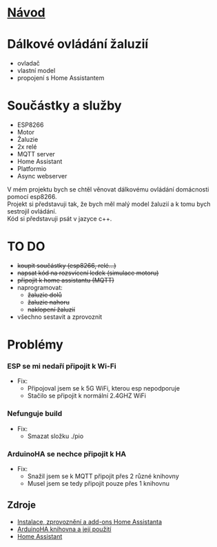 # [Návod](https://github.com/PavelKosnar/Zaverecny-projekt/blob/main/INSTRUCTIONS.md)
# Dálkové ovládání žaluzií
- ovladač
- vlastní model
- propojení s Home Assistantem

# Součástky a služby
- ESP8266
- Motor
- Žaluzie
- 2x relé
- MQTT server
- Home Assistant
- Platformio
- Async webserver

V mém projektu bych se chtěl věnovat dálkovému ovládání domácnosti pomocí esp8266.\
Projekt si představuji tak, že bych měl malý model žaluzií a k tomu bych sestrojil ovládání.\
Kód si představuji psát v jazyce c++.


# TO DO
- ~~koupit součástky (esp8266, relé...)~~
- ~~napsat kód na rozsvícení ledek (simulace motoru)~~
- ~~připojit k home assistantu (MQTT)~~
- naprogramovat:
  - ~~žaluzie dolů~~
  - ~~žaluzie nahoru~~
  - ~~naklopení žaluzií~~
- všechno sestavit a zprovoznit

# Problémy
### ESP se mi nedaří připojit k Wi-Fi
- Fix:
  - Připojoval jsem se k 5G WiFi, kterou esp nepodporuje
  - Stačilo se připojit k normální 2.4GHZ WiFi
### Nefunguje build
- Fix:
  - Smazat složku ./pio
### ArduinoHA se nechce připojit k HA
- Fix:
  - Snažil jsem se k MQTT připojit přes 2 různé knihovny
  - Musel jsem se tedy připojit pouze přes 1 knihovnu

## Zdroje
- [Instalace, zprovoznění a add-ons Home Assistanta](https://www.youtube.com/watch?v=sVqyDtEjudk&ab_channel=TheHookUp)
- [ArduinoHA knihovna a její použití](https://dawidchyrzynski.github.io/arduino-home-assistant/index.html)
- [Home Assistant](https://github.com/codingPear/home-assistant-docker-compose)
